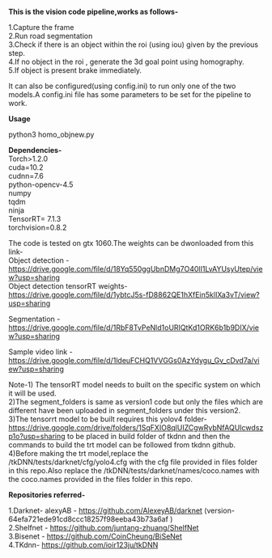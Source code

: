 **This is the vision code pipeline,works as follows-**

1.Capture the frame  
2.Run road segmentation  
3.Check if there is an object within the roi (using iou) given by the previous step.  
4.If no object in the roi , generate the 3d goal point using homography.  
5.If object is present brake immediately.  

It can also be configured(using config.ini) to run only one of the two models.A config.ini file has some parameters to be set for the pipeline to work.

**Usage** 

python3 homo_objnew.py

**Dependencies-**  
Torch>1.2.0  
cuda=10.2  
cudnn=7.6  
python-opencv-4.5  
numpy  
tqdm  
ninja  
TensorRT= 7.1.3  
torchvision=0.8.2  

The code is tested on gtx 1060.The weights can be dwonloaded from this link-  
Object detection - https://drive.google.com/file/d/18Yq550ggUbnDMg7O40lI1LvAYUsyUtep/view?usp=sharing  
Object detection tensorRT weights- https://drive.google.com/file/d/1ybtcJ5s-fD8862QE1hXfEin5klIXa3vT/view?usp=sharing  

Segmentation - https://drive.google.com/file/d/1RbF8TvPeNld1oURIQtKd1ORK6b1b9DIX/view?usp=sharing

Sample video link -https://drive.google.com/file/d/1ldeuFCHQ1VVGGs0AzYdygu_Gv_cDvd7a/view?usp=sharing

Note-1) The tensorRT model needs to built on the specific system on which it will be used.  
     2)The segment_folders is same as version1 code but only the files which are different have been uploaded in segment_folders under this version2.  
     3)The tensorrt model to be built requires this yolov4 folder- https://drive.google.com/drive/folders/1SqFXIO8qlUIZCgwRybNfAQUIcwdszp1o?usp=sharing  to be placed in build folder of tkdnn and then the commands to build the trt model can be followed from tkdnn github.  
     4)Before making the trt model,replace the /tkDNN/tests/darknet/cfg/yolo4.cfg with the cfg file provided in files folder in this repo.Also replace the /tkDNN/tests/darknet/names/coco.names with the coco.names provided in the files folder in this repo.

**Repositories referred-**

1.Darknet- alexyAB  - https://github.com/AlexeyAB/darknet  (version- 64efa721ede91cd8ccc18257f98eeba43b73a6af )  
2.Shelfnet  - https://github.com/juntang-zhuang/ShelfNet  
3.Bisenet  - https://github.com/CoinCheung/BiSeNet  
4.TKdnn-  https://github.com/ioir123ju/tkDNN




